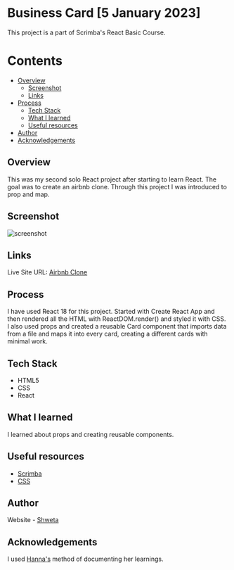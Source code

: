 # Business Card [5 January 2023]
This project is a part of Scrimba's React Basic Course.

# Contents

- [Overview](#overview)
  - [Screenshot](#screenshot)
  - [Links](#links)
- [Process](#process)
  - [Tech Stack](#tech-stack)
  - [What I learned](#what-i-learned)
  - [Useful resources](#useful-resources)
- [Author](#author)
- [Acknowledgements](#acknowledgements)

## Overview
This was my second solo React project after starting to learn React. The goal was to create an airbnb clone. Through this project I was introduced to prop and map.

## Screenshot
![screenshot]()



## Links
Live Site URL: [Airbnb Clone](https://business-card-react-scribma.netlify.app/)

## Process
I have used React 18 for this project. Started with Create React App and then rendered all the HTML with ReactDOM.render() and styled it with CSS. I also used props and created a reusable Card component that imports data from a file and maps it into every card, creating a different cards with minimal work.

## Tech Stack
- HTML5
- CSS
- React

## What I learned
I learned about props and creating reusable components.

## Useful resources
- [Scrimba](https://scrimba.com/playlist/pKNqYAZ)
- [CSS](https://developer.mozilla.org/en-US/docs/Learn/Getting_started_with_the_web/CSS_basics)

## Author
Website - [Shweta](https://github.com/Shweta200126)

## Acknowledgements
I used [Hanna's](https://github.com/its-haanna) method of documenting her learnings.
